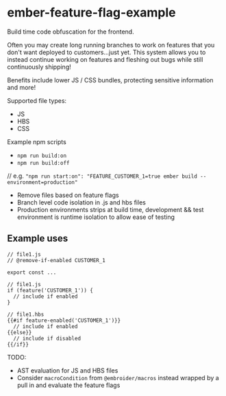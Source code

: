 # ember-feature-flag-example

Build time code obfuscation for the frontend.

Often you may create long running branches to work on features that you don't want deployed to customers...just yet.  This system allows you to instead continue working on features and fleshing out bugs while still continuously shipping!

Benefits include lower JS / CSS bundles, protecting sensitive information and more!

Supported file types:
- JS
- HBS
- CSS

Example npm scripts
- `npm run build:on` 
- `npm run build:off`

// e.g. `"npm run start:on": "FEATURE_CUSTOMER_1=true ember build --environment=production"`

- Remove files based on feature flags
- Branch level code isolation in .js and hbs files
- Production environments strips at build time, development && test environment is runtime isolation to allow ease of testing

## Example uses

```
// file1.js
// @remove-if-enabled CUSTOMER_1

export const ...
```

```
// file1.js
if (feature('CUSTOMER_1')) {
  // include if enabled
}
```

```
// file1.hbs
{{#if feature-enabled('CUSTOMER_1')}}
  // include if enabled
{{else}}
  // include if disabled
{{/if}}
```

TODO:

- AST evaluation for JS and HBS files
- Consider `macroCondition` from `@embroider/macros` instead wrapped by a pull in and evaluate the feature flags
